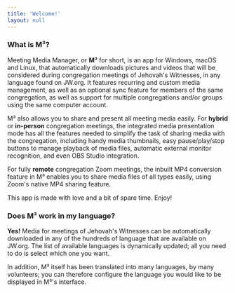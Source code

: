 ```yaml
---
title: 'Welcome!'
layout: null
---
```


<h3 id="mmm">What is M³?</h3>

<p>Meeting Media Manager, or <strong>M³</strong> for short, is an app for Windows, macOS and Linux, that automatically downloads pictures and videos that will be considered during congregation meetings of Jehovah's Witnesses, in any language
  found on JW.org. It features recurring and custom media management, as well as an optional sync feature for members of the same congregation, as well as support for multiple congregations and/or groups using the same computer account.</p>

<p>M³ also allows you to share and present all meeting media easily. For <strong>hybrid</strong> or <strong>in-person</strong> congregation meetings, the  integrated media presentation mode has all the features needed to simplify the task of sharing media with the congregation, including handy media thumbnails, easy pause/play/stop buttons to manage playback of media files, automatic external monitor recognition, and even OBS Studio integration.</p>

<p> For fully <strong>remote</strong> congregation Zoom meetings, the inbuilt MP4 conversion feature in M³ enables you to share media files of all types easily, using Zoom's native MP4 sharing feature.</p>

<p>This app is made with love and a bit of spare time. Enjoy!</p>

<h3 id="language">Does M³ work in my language?</h3>

<p><strong>Yes!</strong> Media for meetings of Jehovah's Witnesses can be automatically downloaded in any of the hundreds of language that are available on JW.org. The list of available languages is dynamically updated; all you need to do is select
  which one you want.</p>

<p>In addition, M³ itself has been translated into many languages, by many volunteers; you can therefore configure the language you would like to be displayed in M³'s interface.</p>
